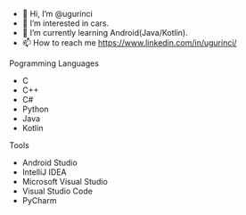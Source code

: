 - 👋 Hi, I’m @ugurinci
- 👀 I’m interested in cars.
- 🌱 I’m currently learning Android(Java/Kotlin).
- 📫 How to reach me https://www.linkedin.com/in/ugurinci/

Pogramming Languages
- C
- C++
- C#
- Python
- Java
- Kotlin

Tools
- Android Studio
- IntelliJ IDEA
- Microsoft Visual Studio
- Visual Studio Code
- PyCharm
